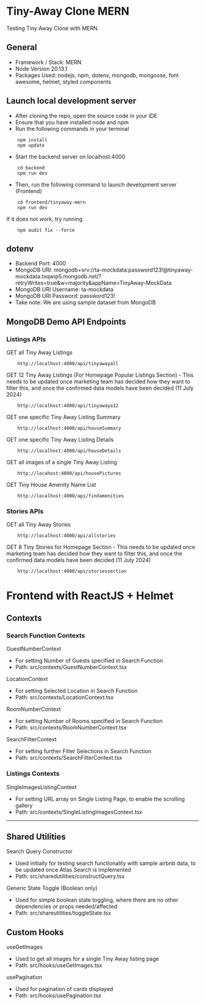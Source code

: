 # Tiny-Away Clone MERN
Testing Tiny Away Clone with MERN

## General
- Framework / Stack: MERN
- Node Version 20.13.1
- Packages Used: nodejs, npm, dotenv, mongodb, mongoose, font awesome, helmet, styled components

## Launch local development server 
- After cloning the repo, open the source code in your IDE 
- Ensure that you have installed node and npm  
- Run the following commands in your terminal 

```
    npm install 
    npm update
```

- Start the backend server on localhost:4000

```
    cd backend
    npm run dev
```

- Then, run the following command to launch development server (Frontend)

```    
    cd frontend/tinyaway-mern
    npm run dev 
```

If it does not work, try running

```
    npm audit fix --force
```

## dotenv
- Backend Port: 4000
- MongoDB URI: mongodb+srv://ta-mockdata:password123!@tinyaway-mockdata.txqwip5.mongodb.net/?retryWrites=true&w=majority&appName=TinyAway-MockData
- MongoDB URI Username: ta-mockdata
- MongoDB URI Password: password123!
- Take note: We are using sample dataset from MongoDB 
<!-- # test API key for MongoDB [DO NOT DELETE] -->
<!-- # hV9T48NpQC3aWTnnpu7nUAcmbFXQ7ROr0tKHvWdeL0eFUrrzyFFpKVz7o8VsO4wj -->

<!--   ----------------------------------------------------------------------------------------------------------- -->
<!--   ----------------------------------------------------------------------------------------------------------- -->
<!--   ----------------------------------------------------------------------------------------------------------- -->
<!--   ----------------------------------------------------------------------------------------------------------- -->
<!--   ----------------------------------------------------------------------------------------------------------- -->
<!--   ----------------------------------------------------------------------------------------------------------- -->
<!--   ----------------------------------------------------------------------------------------------------------- -->
<!--   ----------------------------------------------------------------------------------------------------------- -->
<!--   ----------------------------------------------------------------------------------------------------------- -->

## MongoDB Demo API Endpoints
### Listings APIs 
GET all Tiny Away Listings
```
    http://localhost:4000/api/tinyawayall
```

GET 12 Tiny Away Listings (For Homepage Popular Listings Section)
    - This needs to be updated once marketing team has decided how they want to filter this, and once the confirmed data models have been decided (11 July 2024)
```
    http://localhost:4000/api/tinyawaya12
```

GET one specific Tiny Away Listing Summary
```
    http://localhost:4000/api/houseSummary
```

GET one specific Tiny Away Listing Details 
```
    http://localhost:4000/api/houseDetails
```

GET all images of a single Tiny Away Listing
```
    http://locahost:4000/api/housePictures
```

GET Tiny House Amenity Name List 
```
    http://localhost:4000/api/findamenities
```

### Stories APIs
GET all Tiny Away Stories 
```
    http://localhost:4000/api/allstories
```

GET 8 Tiny Stories for Homepage Section
    - This needs to be updated once marketing team has decided how they want to filter this, and once the confirmed data models have been decided (11 July 2024)
```
    http://localhost:4000/api/storiessection
```

<!--   ----------------------------------------------------------------------------------------------------------- -->
<!--   ----------------------------------------------------------------------------------------------------------- -->
<!--   ----------------------------------------------------------------------------------------------------------- -->
<!--   ----------------------------------------------------------------------------------------------------------- -->
<!--   ----------------------------------------------------------------------------------------------------------- -->
<!--   ----------------------------------------------------------------------------------------------------------- -->
<!--   ----------------------------------------------------------------------------------------------------------- -->
<!--   ----------------------------------------------------------------------------------------------------------- -->
<!--   ----------------------------------------------------------------------------------------------------------- -->

# Frontend with ReactJS + Helmet 

## Contexts 
### Search Function Contexts
GuestNumberContext
- For setting Number of Guests specified in Search Function
- Path: src/contexts/GuestNumberContext.tsx

LocationContext
- For setting Selected Location in Search Function
- Path: src/contexts/LocationContext.tsx

RoomNumberContext
- For setting Number of Rooms specified in Search Function
- Path: src/contexts/RoomNumberContext.tsx

SearchFilterContext
- For setting further Filter Selections in Search Function
- Path: src/contexts/SearchFilterContext.tsx

### Listings Contexts 
SingleImagesListingContext
- For setting URL array on Single Listing Page, to enable the scrolling gallery
- Path: src/contexts/SingleListingImagesContext.tsx

-------------------------------------------------------------------------------

<!--   ----------------------------------------------------------------------------------------------------------- -->
<!--   ----------------------------------------------------------------------------------------------------------- -->
<!--   ----------------------------------------------------------------------------------------------------------- -->
<!--   ----------------------------------------------------------------------------------------------------------- -->
<!--   ----------------------------------------------------------------------------------------------------------- -->
<!--   ----------------------------------------------------------------------------------------------------------- -->
<!--   ----------------------------------------------------------------------------------------------------------- -->
<!--   ----------------------------------------------------------------------------------------------------------- -->
<!--   ----------------------------------------------------------------------------------------------------------- -->

## Shared Utilities
Search Query Constructor
- Used initially for testing search functionality with sample airbnb data, to be updated once Atlas Search is implemented
- Path: src/sharedutilities/constructQuery.tsx

Generic State Toggle (Boolean only)
- Used for simple boolean state toggling, where there are no other dependencies or props needed/affected
- Path: src/shareutilities/toggleState.tsx

## Custom Hooks
useGetImages
- Used to get all images for a single Tiny Away listing page
- Path: src/hooks/useGetImages.tsx

usePagination
- Used for pagination of cards displayed
- Path: src/hooks/usePagination.tsx
